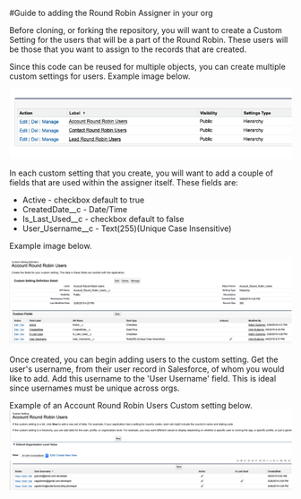 #Guide to adding the Round Robin Assigner in your org

Before cloning, or forking the repository, you will want to create a Custom Setting for the users that will be a part of the Round Robin.
These users will be those that you want to assign to the records that are created.

Since this code can be reused for multiple objects, you can create multiple custom settings for users.
Example image below.

![example-custom-settings](/images/Example-Custom-Settings.png)

In each custom setting that you create, you will want to add a couple of fields that are used within the assigner itself. These fields are:

* Active - checkbox default to true
* CreatedDate__c - Date/Time
* Is_Last_Used__c - checkbox default to false
* User_Username__c - Text(255)(Unique Case Insensitive)

Example image below.

![custom-setting-example](/images/Custom-Setting-Example.png)

Once created, you can begin adding users to the custom setting. Get the user's username, from their user record in Salesforce, of whom you would like to add.
Add this username to the 'User Username' field. This is ideal since usernames must be unique across orgs.

Example of an Account Round Robin Users Custom setting below.
![account-custom-setting-example](/images/Account-Custom-Setting-Example.png)

